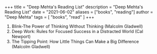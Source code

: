 +++
title = "Deep Mehta's Reading List"
description = "Deep Mehta's Reading List"
date = "2021-06-02"
aliases = ["books", "reading"]
author = "Deep Mehta"
tags = [
    "books",
    "read"
]
+++

1. Blink-The Power of Thinking Without Thinking (Malcolm Gladwell)
2. Deep Work: Rules for Focused Success in a Distracted World (Cal Newport)
3. The Tipping Point: How Little Things Can Make a Big Difference (Malcolm Gladwell)
